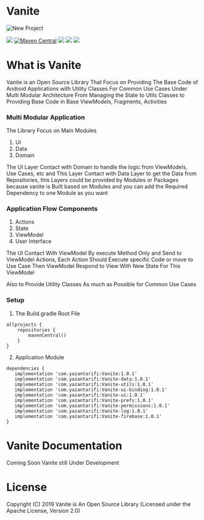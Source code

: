 # Vanite

![New Project](https://user-images.githubusercontent.com/29167110/158914920-32310149-7f76-4802-9745-6c5ecf05f335.png)


![](https://img.shields.io/badge/Project%20Status-Under%20Development-blue)
[![Maven Central](https://img.shields.io/maven-central/v/com.yazantarifi/vanite.svg?label=Maven%20Central)](https://search.maven.org/search?q=g:%22com.yazantarifi%22%20AND%20a:%22vanite%22)
![](https://img.shields.io/badge/License-Apache%202.0-yellow)
![](https://img.shields.io/badge/Language-Kotlin-orange)
![](https://img.shields.io/badge/Android%20Status-AndroidX-green)


# What is Vanite

Vanite is an Open Source Library That Focus on Providing The Base Code of Android Applications with Utility Classes For Common Use Cases
Under Multi Modular Architecture From Managing the State to Utils Classes to Providing Base Code in Base ViewModels, Fragments, Activities

### Multi Modular Application
The Library Focus on Main Modules
1. UI
2. Data
3. Domain

The UI Layer Contact with Domain to handle the logic from ViewModels, Use Cases, etc and This Layer Contact with Data Layer to get the Data from Repositories, this Layers could be provided by Modules or Packages because vanite is Built based on Modules and you can add the Required Dependency to one Module as you want


### Application Flow Components
1. Actions
2. State
3. ViewModel
4. User Interface

The UI Contact With ViewModel By execute Method Only and Send to ViewModel Actions, Each Action Should Execute specific Code or move to Use Case
Then ViewModel Respond to View With New State For This ViewModel

Also to Provide Utility Classes As much as Possible for Common Use Cases

### Setup

1. The Build.gradle Root File

```
allprojects {
    repositories {
        mavenCentral()
    }
}
```

2. Application Module

```
dependencies {
   implementation 'com.yazantarifi:Vanite:1.0.1'
   implementation 'com.yazantarifi:Vanite-data:1.0.1'
   implementation 'com.yazantarifi:Vanite-utils:1.0.1'
   implementation 'com.yazantarifi:Vanite-ui-binding:1.0.1'
   implementation 'com.yazantarifi:Vanite-ui:1.0.1'
   implementation 'com.yazantarifi:Vanite-prefs:1.0.1'
   implementation 'com.yazantarifi:Vanite-permissions:1.0.1'
   implementation 'com.yazantarifi:Vanite-log:1.0.1'
   implementation 'com.yazantarifi:Vanite-firebase:1.0.1'
}
```

# Vanite Documentation
Coming Soon Vanite still Under Development

# License

Copyright (C) 2019 Vanite is An Open Source Library (Licensed under the Apache License, Version 2.0)


